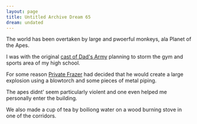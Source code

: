```yaml
---
layout: page
title: Untitled Archive Dream 65
dream: undated
---
```


The world has been overtaken by large and pwoerful monkeys, ala Planet of the Apes.

I was with the original [cast of Dad's Army](https://en.wikipedia.org/wiki/Dad%27s_Army#Characters) planning to storm the gym and sports area of my high school.

For some reason [Private Frazer](https://en.wikipedia.org/wiki/Private_Frazer) had decided that he would create a large explosion using a blowtorch and some pieces of metal piping.

The apes didnt' seem particularly violent and one even helped me personally enter the building.

We also made a cup of tea by boiliong water on a wood burning stove in one of the corridors.